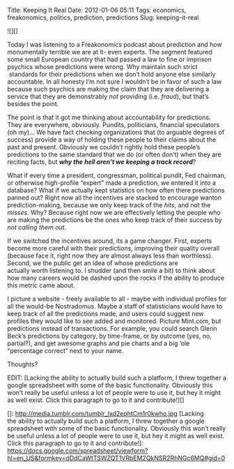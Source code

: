 Title: Keeping It Real
Date: 2012-01-06 05:11
Tags: economics, freakonomics, politics, prediction, predictions
Slug: keeping-it-real

![][]

Today I was listening to a Freakonomics podcast about prediction and how monumentally terrible we are at it- even experts. The segment featured some small European country that had passed a law to fine or imprison psychics whose predictions were wrong. Why maintain such strict  standards for their predictions when we don’t hold anyone else similarly accountable. In all honesty I’m not sure I wouldn’t be in favor of such a law because such psychics are making the claim that they are delivering a service that they are demonstrably *not* providing (i.e. *fraud*), but that’s besides the point.  

The point is that it got me thinking about accountability for predictions. They are everywhere, obviously. Pundits, politicians, financial speculators (oh my)… We have fact checking organizations that (to arguable degrees of success) provide a way of holding these people to their claims about the past and present. Obviously we couldn’t rightly hold these people’s predictions to the same standard that we do (or often don’t) when they are reciting facts, but ***why the hell aren’t we keeping a track record***?  

What if every time a president, congressman, political pundit, Fed chairman, or otherwise high-profile “expert” made a prediction, we entered it into a database? What if we actually kept statistics on how often there predictions panned out? Right now all the incentives are stacked to encourage wanton prediction-making, because we only keep track of the *hits*, and not the *misses*. Why? Because right now we are effectively letting the people who are making the predictions be the ones who keep track of their success by *not calling them out*.  

If we switched the incentives around, its a game changer. First, experts become more careful with their predictions, improving their quality overall (because face it, right now they are almost always less than worthless). Second, we the public get an idea of whose predictions are actually worth listening to. I shudder (and then smile a bit) to think about how many careers would be dashed upon the rocks if the ability to produce this metric came about.  

I picture a website - freely available to all - maybe with individual profiles for all the would-be Nostradomus. Maybe a staff of statisticians would have to keep track of all the predictions made, and users could suggest new profiles they would like to see added and monitored. Picture Mint.com, but predictions instead of transactions. For example, you could search Glenn Beck’s predictions by category, by time-frame, or by outcome (yes, no, partial?), and get awesome graphs and pie charts and a big ‘ole “percentage correct” next to your name.  

Thoughts?  

EDIT: [Lacking the ability to actually build such a platform, I threw together a google spreadsheet with some of the basic functionality. Obviously this won’t really be useful unless a lot of people were to use it, but hey it might as well exist. Click this paragraph to go to it and contribute!][] 

  []: http://media.tumblr.com/tumblr_lxd2ephtCm1r0kwho.jpg
  [Lacking the ability to actually build such a platform, I threw
  together a google spreadsheet with some of the basic functionality.
  Obviously this won’t really be useful unless a lot of people were to
  use it, but hey it might as well exist. Click this paragraph to go to
  it and contribute!]: https://docs.google.com/spreadsheet/viewform?hl=en_US&formkey=dDdCaWtTSWZQT1VRbEM2QkNSR2RhNGc6MQ#gid=0
